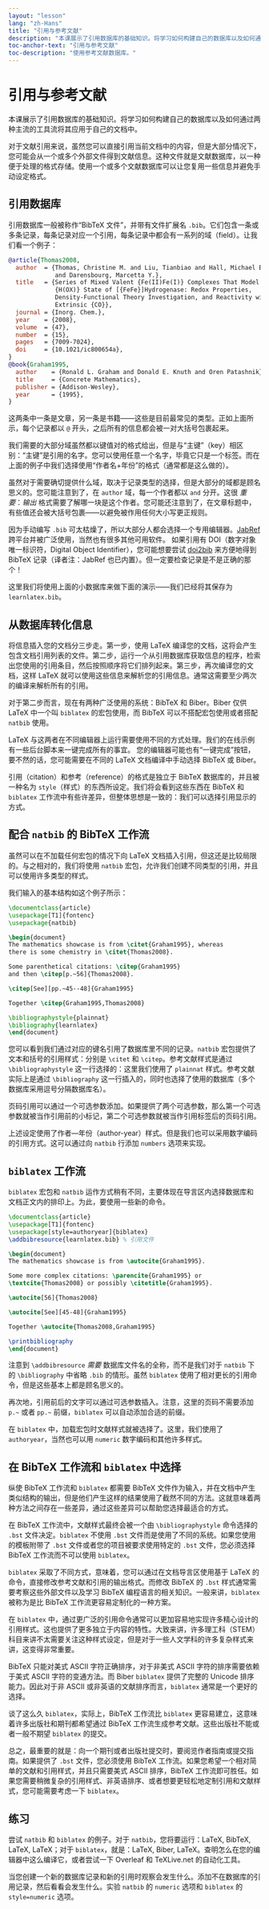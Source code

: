 ```yaml
---
layout: "lesson"
lang: "zh-Hans"
title: "引用与参考文献"
description: "本课展示了引用数据库的基础知识。将学习如何构建自己的数据库以及如何通过两种主流的工具流将其应用于自己的文档中。"
toc-anchor-text: "引用与参考文献"
toc-description: "使用参考文献数据库。"
---
```


# 引用与参考文献

<script>
preincludes = {
 "pre1": {
    "pre0": "learnlatex.bib"
   },
 "pre2": {
    "pre0": "learnlatex.bib"
   }
}
</script>

<span
  class="summary">本课展示了引用数据库的基础知识。将学习如何构建自己的数据库以及如何通过两种主流的工具流将其应用于自己的文档中。</span>

对于文献引用来说，虽然您可以直接引用当前文档中的内容，但是大部分情况下，您可能会从一个或多个外部文件得到文献信息。这种文件就是文献数据库，以一种便于处理的格式存储。使用一个或多个文献数据库可以让您复用一些信息并避免手动设定格式。

## 引用数据库

引用数据库一般被称作“BibTeX 文件”，并带有文件扩展名 `.bib`。它们包含一条或多条记录，每条记录对应一个引用，每条记录中都会有一系列的域（field）。让我们看一个例子：

<!-- {% raw %} -->
```bibtex
@article{Thomas2008,
  author  = {Thomas, Christine M. and Liu, Tianbiao and Hall, Michael B.
             and Darensbourg, Marcetta Y.},
  title   = {Series of Mixed Valent {Fe(II)Fe(I)} Complexes That Model the
             {H(OX)} State of [{FeFe}]Hydrogenase: Redox Properties,
             Density-Functional Theory Investigation, and Reactivity with
             Extrinsic {CO}},
  journal = {Inorg. Chem.},
  year    = {2008},
  volume  = {47},
  number  = {15},
  pages   = {7009-7024},
  doi     = {10.1021/ic800654a},
}
@book{Graham1995,
  author    = {Ronald L. Graham and Donald E. Knuth and Oren Patashnik},
  title     = {Concrete Mathematics},
  publisher = {Addison-Wesley},
  year      = {1995},
}
```
<!-- {% endraw %} -->

这两条中一条是文章，另一条是书籍——这些是目前最常见的类型。正如上面所示，每个记录都以 `@` 开头，之后所有的信息都会被一对大括号包裹起来。

我们需要的大部分域虽然都以键值对的格式给出，但是与“主键”（key）相区别：“主键”是引用的名字。您可以使用任意一个名字，毕竟它只是一个标签。而在上面的例子中我们选择使用“作者名+年份”的格式（通常都是这么做的）。

虽然对于需要确切提供什么域，取决于记录类型的选择，但是大部分的域都是顾名思义的。您可能注意到了，在 `author` 域，每一个作者都以 `and` 分开。这很 _重要_：_输出_ 格式需要了解哪一块是这个作者。您可能还注意到了，在文章标题中，有些值还会被大括号包裹——以避免被作用任何大小写更正规则。

因为手动编写 `.bib` 可太枯燥了，所以大部分人都会选择一个专用编辑器。[JabRef](https://www.jabref.org) 跨平台并被广泛使用，当然也有很多其他可用软件。
如果引用有 DOI（数字对象唯一标识符，Digital Object Identifier），您可能想要尝试 [doi2bib](https://doi2bib.org) 来方便地得到 BibTeX 记录（译者注：JabRef 也已内置）。但一定要检查记录是不是正确的那个！

这里我们将使用上面的小数据库来做下面的演示——我们已经将其保存为 `learnlatex.bib`。

## 从数据库转化信息

将信息插入您的文档分三步走。第一步，使用 LaTeX 编译您的文档，这将会产生包含文档引用列表的文件。第二步，运行一个从引用数据库获取信息的程序，检索出您使用的引用条目，然后按照顺序将它们排列起来。第三步，再次编译您的文档，这样 LaTeX 就可以使用这些信息来解析您的引用信息。通常这需要至少两次的编译来解析所有的引用。

对于第二步而言，现在有两种广泛使用的系统：BibTeX 和 Biber。Biber 仅供 LaTeX 中一个叫 `biblatex` 的宏包使用，而 BibTeX 可以不搭配宏包使用或者搭配 `natbib` 使用。

LaTeX 与这两者在不同编辑器上运行需要使用不同的方式处理。我们的在线示例有一些后台脚本来一键完成所有的事宜。
您的编辑器可能也有“一键完成”按钮，要不然的话，您可能需要在不同的 LaTeX 文档编译中手动选择 BibTeX 或 Biber。

引用（citation）和参考（reference）的格式是独立于 BibTeX 数据库的，并且被一种名为 `style`（样式）的东西所设定。我们将会看到这些东西在 BibTeX 和 `biblatex` 工作流中有些许差异，但整体思想是一致的：我们可以选择引用显示的方式。

## 配合 `natbib` 的 BibTeX 工作流

虽然可以在不加载任何宏包的情况下向 LaTeX 文档插入引用，但这还是比较局限的。与之相对的，我们将使用 `natbib` 宏包，允许我们创建不同类型的引用，并且可以使用许多类型的样式。

我们输入的基本结构如这个例子所示：

```latex
\documentclass{article}
\usepackage[T1]{fontenc}
\usepackage{natbib}

\begin{document}
The mathematics showcase is from \citet{Graham1995}, whereas
there is some chemistry in \citet{Thomas2008}.

Some parenthetical citations: \citep{Graham1995}
and then \citep[p.~56]{Thomas2008}.

\citep[See][pp.~45--48]{Graham1995}

Together \citep{Graham1995,Thomas2008}

\bibliographystyle{plainnat}
\bibliography{learnlatex}
\end{document}
```

您可以看到我们通过对应的键名引用了数据库里不同的记录。`natbib` 宏包提供了文本和括号的引用样式：分别是 `\citet` 和 `\citep`。参考文献样式是通过 `\bibliographystyle` 这一行选择的：这里我们使用了 `plainnat` 样式。参考文献实际上是通过 `\bibliography` 这一行插入的，同时也选择了使用的数据库（多个数据库采用逗号分隔数据库名）。

页码引用可以通过一个可选参数添加。如果提供了两个可选参数，那么第一个可选参数就被当作引用前的小标记，第二个可选参数就被当作引用标签后的页码引用。

上述设定使用了作者—年份（author-year）样式。但是我们也可以采用数字编码的引用方式。这可以通过向 `natbib` 行添加 `numbers` 选项来实现。

## `biblatex` 工作流

`biblatex` 宏包和 `natbib` 运作方式稍有不同，主要体现在导言区内选择数据库和文档正文内的排印上。为此，要使用一些新的命令。

```latex
\documentclass{article}
\usepackage[T1]{fontenc}
\usepackage[style=authoryear]{biblatex}
\addbibresource{learnlatex.bib} % 引用文件

\begin{document}
The mathematics showcase is from \autocite{Graham1995}.

Some more complex citations: \parencite{Graham1995} or
\textcite{Thomas2008} or possibly \citetitle{Graham1995}.

\autocite[56]{Thomas2008}

\autocite[See][45-48]{Graham1995}

Together \autocite{Thomas2008,Graham1995}

\printbibliography
\end{document}
```

注意到 `\addbibresource` _需要_ 数据库文件名的全称，而不是我们对于 `natbib` 下的 `\bibliography` 中省略 `.bib` 的情形。虽然 `biblatex` 使用了相对更长的引用命令，但是这些基本上都是顾名思义的。

再次地，引用前后的文字可以通过可选参数插入。注意，这里的页码不需要添加 `p.~` 或者 `pp.~` 前缀，`biblatex` 可以自动添加合适的前缀。

在 `biblatex` 中，加载宏包时文献样式就被选择了。这里，我们使用了 `authoryear`，当然也可以用 `numeric` 数字编码和其他许多样式。

## 在 BibTeX 工作流和 `biblatex` 中选择

纵使 BibTeX 工作流和 `biblatex` 都需要 BibTeX 文件作为输入，并在文档中产生类似结构的输出，但是他们产生这样的结果使用了截然不同的方法。这就意味着两种方法之间存在一些差异，通过这些差异可以帮助您选择最适合的方式。

在 BibTeX 工作流中，文献样式最终会被一个由 `\bibliographystyle` 命令选择的 `.bst` 文件决定。`biblatex` 不使用 `.bst` 文件而是使用了不同的系统。如果您使用的模板附带了 `.bst` 文件或者您的项目被要求使用特定的 `.bst` 文件，您必须选择 BibTeX 工作流而不可以使用 `biblatex`。

`biblatex` 采取了不同方式，意味着，您可以通过在文档导言区使用基于 LaTeX 的命令，直接修改参考文献和引用的输出格式。而修改 BibTeX 的 `.bst` 样式通常需要考察这些外部文件以及学习 BibTeX 编程语言的相关知识。一般来讲，`biblatex` 被称为是比 BibTeX 工作流更容易定制化的一种方案。

在 `biblatex` 中，通过更广泛的引用命令通常可以更加容易地实现许多精心设计的引用样式。这也提供了更多独立于内容的特性。大致来讲，许多理工科（STEM）科目来讲不太需要关注这种样式设定，但是对于一些人文学科的许多复杂样式来讲，这变得非常重要。

BibTeX 只能对美式 ASCII 字符正确排序，对于非美式 ASCII 字符的排序需要依赖于美式 ASCII 字符的变通方法。而 Biber `biblatex` 提供了完整的 Unicode 排序能力。因此对于非 ASCII 或非英语的文献排序而言，`biblatex` 通常是一个更好的选择。

谈了这么久 `biblatex`，实际上，BibTeX 工作流比 `biblatex` 更容易建立，这意味着许多出版社和期刊都希望通过 BibTeX 工作流生成参考文献。这些出版社不能或者一般不期望 `biblatex` 的提交。

总之，最重要的就是：向一个期刊或者出版社提交时，要阅览作者指南或提交指南。如果提供了 `.bst` 文件，您必须使用 BibTeX 工作流。如果您希望一个相对简单的文献和引用样式，并且只需要美式 ASCII 排序，BibTeX 工作流即可胜任。如果您需要稍微复杂的引用样式、非英语排序、或者想要更轻松地定制引用和文献样式，您可能需要考虑一下 `biblatex`。

## 练习

尝试 `natbib` 和 `biblatex` 的例子。对于 `natbib`，您将要运行：LaTeX, BibTeX, LaTeX, LaTeX；对于 `biblatex`，就是：LaTeX, Biber, LaTeX。查明怎么在您的编辑器中这么编译它，或者尝试一下 Overleaf 和 TeXLive.net 的自动化工具。

当您创建一个新的数据库记录和新的引用时观察会发生什么。添加不在数据库的引用记录，然后看看会发生什么。实验 `natbib` 的 `numeric` 选项和 `biblatex` 的 `style=numeric` 选项。
